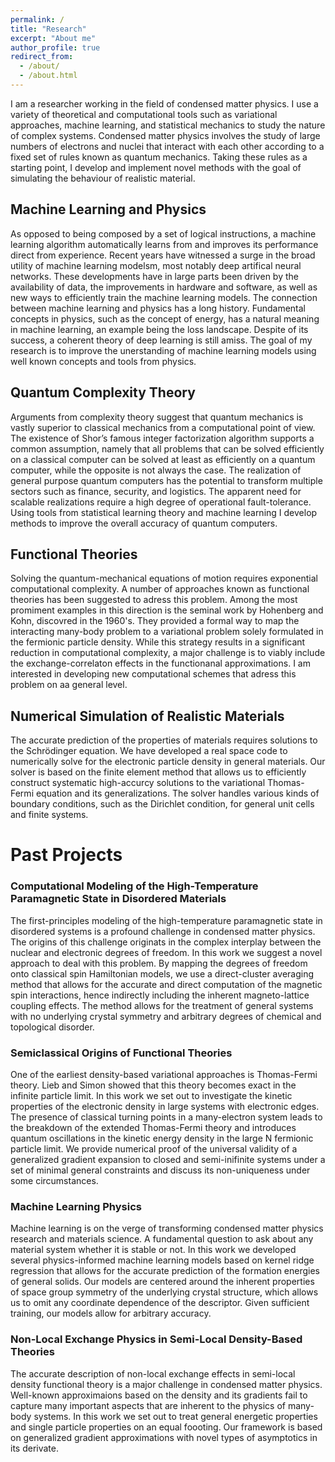 ```yaml
---
permalink: /
title: "Research"
excerpt: "About me"
author_profile: true
redirect_from: 
  - /about/
  - /about.html
---
```


I am a researcher working in the field of condensed matter physics. I use a variety of theoretical and computational tools such as variational approaches, machine learning, and statistical mechanics to study the nature of complex systems. Condensed matter physics involves the study of large numbers of electrons and nuclei that interact with each other according to a fixed set of rules known as quantum mechanics. Taking these rules as a starting point, I develop and implement novel methods with the goal of simulating the behaviour of realistic material. 

## Machine Learning and Physics

As opposed to being composed by a set of logical instructions, a machine learning algorithm automatically learns from and improves its performance direct from experience. Recent years have witnessed a surge in the broad utility of machine learning modelsm, most notably deep artifical neural networks. These developments have in large parts been driven by the availability of data, the improvements in hardware and software, as well as new ways to efficiently train the machine learning models. The connection between machine learning and physics has a long history. Fundamental concepts in physics, such as the concept of energy, has a natural meaning in machine learning, an example being the loss landscape. Despite of its success, a coherent theory of deep learning is still amiss. The goal of my research is to improve the unerstanding of machine learning models using well known concepts and tools from physics. 

## Quantum Complexity Theory

Arguments from complexity theory suggest that quantum mechanics is vastly superior to classical mechanics from a computational point of view. The existence of Shor’s famous integer factorization algorithm supports a common assumption, namely that all problems that can be solved efficiently on a classical computer can be solved at least as efficiently on a quantum computer, while the opposite is not always the case. The realization of general purpose quantum computers has the potential to transform multiple sectors such as finance, security, and logistics. The apparent need for scalable realizations require a high degree of operational fault-tolerance. Using tools from statistical learning theory and machine learning I develop methods to improve the overall accuracy of quantum computers. 

## Functional Theories

Solving the quantum-mechanical equations of motion requires exponential computational complexity. A number of approaches known as functional theories has been suggested to adress this problem. Among the most promiment examples in this direction is the seminal work by Hohenberg and Kohn, discovred in the 1960's. They provided a formal way to map the interacting many-body problem to a variational problem solely formulated in the fermionic particle density. While this strategy results in a significant reduction in computational complexity, a major challenge is to viably include the exchange-correlaton effects in the functionanal approximations. I am interested in developing new computational schemes that adress this problem on aa general level. 

## Numerical Simulation of Realistic Materials

The accurate prediction of the properties of materials requires solutions to the Schrödinger equation. We have developed a real space code to numerically solve for the electronic particle density in general materials. Our solver is based on the finite element method that allows us to efficiently construct systematic high-accurcy solutions to the variational Thomas-Fermi equation and its generalizations. The solver handles various kinds of boundary conditions, such as the Dirichlet condition, for general unit cells and finite systems. 

# Past Projects

### Computational Modeling of the High-Temperature Paramagnetic State in Disordered Materials

The first-principles modeling of the high-temperature paramagnetic state in disordered systems is a profound challenge in condensed matter physics. The origins of this challenge originats in the complex interplay between the nuclear and electronic degrees of freedom. In this work we suggest a novel approach to deal with this problem. By mapping the degrees of freedom onto classical spin Hamiltonian models, we use a direct-cluster averaging method that allows for the accurate and direct computation of the magnetic spin interactions, hence indirectly including the inherent magneto-lattice coupling effects. The method allows for the treatment of general systems with no underlying crystal symmetry and arbitrary degrees of chemical and topological disorder. 

### Semiclassical Origins of Functional Theories 

One of the earliest density-based variational approaches is Thomas-Fermi theory. Lieb and Simon showed that this theory becomes exact in the infinite particle limit. In this work we set out to investigate the kinetic properties of the electronic density in large systems with electronic edges. The presence of classical turning points in a many-electron system leads to the breakdown of the extended Thomas-Fermi theory and introduces quantum oscillations in the kinetic energy density in the large N fermionic particle limit. We provide numerical proof of the universal validity of a generalized gradient expansion to closed and semi-inifinite systems under a set of minimal general constraints and discuss its non-uniqueness under some circumstances. 

### Machine Learning Physics 

Machine learning is on the verge of transforming condensed matter physics research and materials science. A fundamental question to ask about any material system whether it is stable or not. In this work we developed several physics-informed machine learning models based on kernel ridge regression that allows for the accurate prediction of the formation energies of general solids. Our models are centered around the inherent properties of space group symmetry of the underlying crystal structure, which allows us to omit any coordinate dependence of the descriptor. Given sufficient training, our models allow for arbitrary accuracy.  

### Non-Local Exchange Physics in Semi-Local Density-Based Theories

The accurate description of non-local exchange effects in semi-local density functional theory is a major challenge in condensed matter physics. Well-known approximaions based on the density and its gradients fail to capture many important aspects that are inherent to the physics of many-body systems. In this work we set out to treat general energetic properties and single particle properties on an equal foooting. Our framework is based on generalized gradient approximations with novel types of asymptotics in its derivate. 





